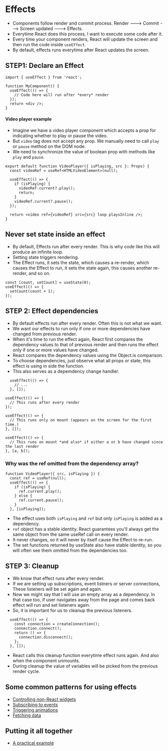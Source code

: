# Effects

- Components follow render and commit process. Render ---> Commit ---> Screen updated ---> Effects.
- Everytime React does this process, I want to execute some code after it.
- Every time your component renders, React will update the screen and then run the code inside `useEffect`.
- By default, effects runs everytime after React updates the screen.


## STEP1: Declare an Effect 

```tsx
import { useEffect } from 'react';

function MyComponent() {
  useEffect(() => {
    // Code here will run after *every* render
  });
  return <div />;
}
```

#### Video player example

- Imagine we have a video player component which accepts a prop for indicating whether to play or pause the video.
- But `video` tag does not accept any prop. We manually need to call `play` or `pause` method on the DOM node.
- We need to synchronize the value of boolean prop with methods like `play` and `pause`.

```tsx
export default function VideoPlayer({ isPlaying, src }: Props) {
  const videoRef = useRef<HTMLVideoElement>(null);

  useEffect(() => {
    if (isPlaying) {
      videoRef.current?.play();
      return;
    }
    videoRef.current?.pause();
  });

  return <video ref={videoRef} src={src} loop playsInline />;
}
```

## Never set state inside an effect

- By default, Effects run after every render. This is why code like this will produce an infinite loop.
- Setting state triggers rendering.
- The Effect runs, it sets the state, which causes a re-render, which causes the Effect to run, it sets the state again, this causes another re-render, and so on.

```tsx
const [count, setCount] = useState(0);
useEffect(() => {
  setCount(count + 1);
});
```


## STEP 2: Effect dependencies

- By default effects run after every render. Often this is not what we want.
- We want our effects to run only if one or more dependencies have changed from previous render.
- When it's time to run the effect again, React first compares the dependency values to that of previous render and then runs the effect only if one or more values have changed.
- React compares the dependency values using the Object.is comparison.
- To choose dependencies, just observe what all props or state, this effect is using in side the function.
- This also serves as a depemdency change handler.

```tsx
  useEffect(() => {
    // ...
  }, []);
```

```tsx
useEffect(() => {
  // This runs after every render
});

useEffect(() => {
  // This runs only on mount (appears on the screen for the first time.)
}, []);

useEffect(() => {
  // This runs on mount *and also* if either a or b have changed since the last render
}, [a, b]);
```

### Why was the ref omitted from the dependency array? 

```tsx
function VideoPlayer({ src, isPlaying }) {
  const ref = useRef(null);
  useEffect(() => {
    if (isPlaying) {
      ref.current.play();
    } else {
      ref.current.pause();
    }
  }, [isPlaying]);
```

- The effect uses both `isPlaying` and `ref` but only `isPlaying` is added as a dependency.
- `ref` object has a stable identity. React guarantees you’ll always get the same object from the same useRef call on every render.
- It never changes, so it will never by itself cause the Effect to re-run.
- The set functions returned by useState also have stable identity, so you will often see them omitted from the dependencies too.

## STEP 3: Cleanup

- We know that effect runs after every render.
- If we are setting up subscriptions, event listners or server connections, These listeners will be set again and again.
- Now we might say that I will use an empty array as a dependency. In that case too, if user navigates away from the page and comes back effect will run and set listeners again.
- So, it is important for us to cleanup the previous listeners.

```tsx
  useEffect(() => {
    const connection = createConnection();
    connection.connect();
    return () => {
      connection.disconnect();
    };
  }, []);
```
- React calls this cleanup function everytime effect runs again. And also when the component unmounts.
- During cleanup the value of variables will be picked from the previous render cycle.

## Some common patterns for using effects

- [Controlling non-React widgets](https://react.dev/learn/synchronizing-with-effects#controlling-non-react-widgets)
- [Subscribing to events](https://react.dev/learn/synchronizing-with-effects#subscribing-to-events)
- [Triggering animations](https://react.dev/learn/synchronizing-with-effects#triggering-animations)
- [Fetching data](https://react.dev/learn/synchronizing-with-effects#fetching-data)

## Putting it all together

- [A practical example](https://react.dev/learn/synchronizing-with-effects#putting-it-all-together)
